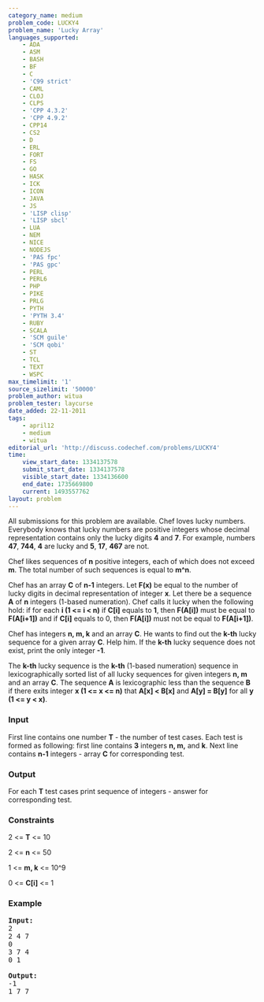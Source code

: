 ```yaml
---
category_name: medium
problem_code: LUCKY4
problem_name: 'Lucky Array'
languages_supported:
    - ADA
    - ASM
    - BASH
    - BF
    - C
    - 'C99 strict'
    - CAML
    - CLOJ
    - CLPS
    - 'CPP 4.3.2'
    - 'CPP 4.9.2'
    - CPP14
    - CS2
    - D
    - ERL
    - FORT
    - FS
    - GO
    - HASK
    - ICK
    - ICON
    - JAVA
    - JS
    - 'LISP clisp'
    - 'LISP sbcl'
    - LUA
    - NEM
    - NICE
    - NODEJS
    - 'PAS fpc'
    - 'PAS gpc'
    - PERL
    - PERL6
    - PHP
    - PIKE
    - PRLG
    - PYTH
    - 'PYTH 3.4'
    - RUBY
    - SCALA
    - 'SCM guile'
    - 'SCM qobi'
    - ST
    - TCL
    - TEXT
    - WSPC
max_timelimit: '1'
source_sizelimit: '50000'
problem_author: witua
problem_tester: laycurse
date_added: 22-11-2011
tags:
    - april12
    - medium
    - witua
editorial_url: 'http://discuss.codechef.com/problems/LUCKY4'
time:
    view_start_date: 1334137578
    submit_start_date: 1334137578
    visible_start_date: 1334136600
    end_date: 1735669800
    current: 1493557762
layout: problem
---
```

All submissions for this problem are available. Chef loves lucky numbers. Everybody knows that lucky numbers are positive integers whose decimal representation contains only the lucky digits **4** and **7**. For example, numbers **47**, **744**, **4** are lucky and **5**, **17**, **467** are not.

 Chef likes sequences of **n** positive integers, each of which does not exceed **m**. The total number of such sequences is equal to **m^n**.

 Chef has an array **C** of **n-1** integers. Let **F(x)** be equal to the number of lucky digits in decimal representation of integer **x**. Let there be a sequence **A** of **n** integers (1-based numeration). Chef calls it lucky when the following hold: if for each **i (1 &lt;= i &lt; n)** if **C\[i\]** equals to **1**, then **F(A\[i\])** must be equal to **F(A\[i+1\])** and if **C\[i\]** equals to 0, then **F(A\[i\])** must not be equal to **F(A\[i+1\])**.

 Chef has integers **n, m, k** and an array **C**. He wants to find out the **k-th** lucky sequence for a given array **C**. Help him. If the **k-th** lucky sequence does not exist, print the only integer **-1**.

 The **k-th** lucky sequence is the **k-th** (1-based numeration) sequence in lexicographically sorted list of all lucky sequences for given integers **n, m** and an array **C**. The sequence **A** is lexicographic less than the sequence **B** if there exits integer **x (1 &lt;= x &lt;= n)** that **A\[x\] &lt; B\[x\]** and **A\[y\] = B\[y\]** for all **y (1 &lt;= y &lt; x)**.

### Input

First line contains one number **T** - the number of test cases. Each test is formed as following: first line contains **3** integers **n, m,** and **k**. Next line contains **n-1** integers - array **C** for corresponding test.

### Output

For each **T** test cases print sequence of integers - answer for corresponding test.

### Constraints

2 &lt;= **T** &lt;= 10

2 &lt;= **n** &lt;= 50

1 &lt;= **m, k** &lt;= 10^9

0 &lt;= **C\[i\]** &lt;= 1

### Example

<pre><b>Input:</b>
2
2 4 7
0
3 7 4
0 1

<b>Output:</b>
-1
1 7 7
</pre>